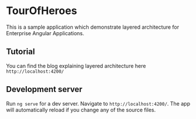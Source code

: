 # TourOfHeroes

This is a sample application which demonstrate layered architecture for Enterprise Angular Applications.

## Tutorial
You can find the blog explaining layered architecture here `http://localhost:4200/`

## Development server

Run `ng serve` for a dev server. Navigate to `http://localhost:4200/`. The app will automatically reload if you change any of the source files.
